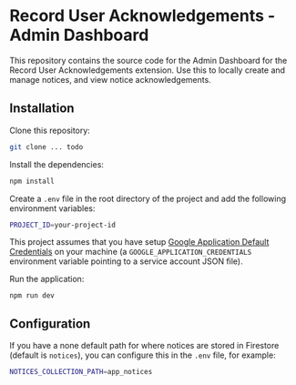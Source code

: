 # Record User Acknowledgements - Admin Dashboard

This repository contains the source code for the Admin Dashboard for the Record User Acknowledgements extension. Use this to locally create and manage notices, and view notice acknowledgements.

## Installation

Clone this repository:

```bash
git clone ... todo
```

Install the dependencies:

```bash
npm install
```

Create a `.env` file in the root directory of the project and add the following environment variables:

```bash
PROJECT_ID=your-project-id
```

This project assumes that you have setup [Google Application Default Credentials](https://firebase.google.com/docs/admin/setup) on your machine (a `GOOGLE_APPLICATION_CREDENTIALS` environment variable pointing to a service account JSON file).

Run the application:

```
npm run dev
```

## Configuration

If you have a none default path for where notices are stored in Firestore (default is `notices`), you can configure this in the `.env` file, for example:

```bash
NOTICES_COLLECTION_PATH=app_notices
```

